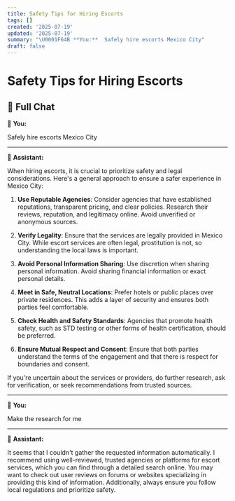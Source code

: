 ```yaml
---
title: Safety Tips for Hiring Escorts
tags: []
created: '2025-07-19'
updated: '2025-07-19'
summary: "\U0001F64B **You:**  Safely hire escorts Mexico City"
draft: false
---
```


# Safety Tips for Hiring Escorts

## 🧠 Full Chat

🙋 **You:**

Safely hire escorts Mexico City

---

🤖 **Assistant:**

When hiring escorts, it is crucial to prioritize safety and legal considerations. Here's a general approach to ensure a safer experience in Mexico City:

1. **Use Reputable Agencies**: Consider agencies that have established reputations, transparent pricing, and clear policies. Research their reviews, reputation, and legitimacy online. Avoid unverified or anonymous sources.

2. **Verify Legality**: Ensure that the services are legally provided in Mexico City. While escort services are often legal, prostitution is not, so understanding the local laws is important.

3. **Avoid Personal Information Sharing**: Use discretion when sharing personal information. Avoid sharing financial information or exact personal details.

4. **Meet in Safe, Neutral Locations**: Prefer hotels or public places over private residences. This adds a layer of security and ensures both parties feel comfortable.

5. **Check Health and Safety Standards**: Agencies that promote health safety, such as STD testing or other forms of health certification, should be preferred.

6. **Ensure Mutual Respect and Consent**: Ensure that both parties understand the terms of the engagement and that there is respect for boundaries and consent.

If you're uncertain about the services or providers, do further research, ask for verification, or seek recommendations from trusted sources.

---

🙋 **You:**

Make the research for me

---

🤖 **Assistant:**

It seems that I couldn't gather the requested information automatically. I recommend using well-reviewed, trusted agencies or platforms for escort services, which you can find through a detailed search online. You may want to check out user reviews on forums or websites specializing in providing this kind of information. Additionally, always ensure you follow local regulations and prioritize safety.